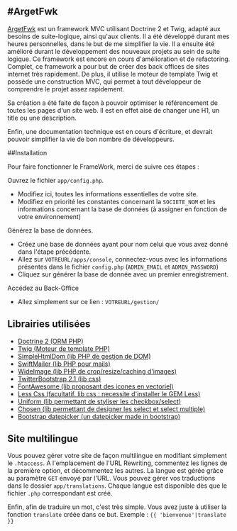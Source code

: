 #ArgetFwk
-----------------


[ArgetFwk](http://florian-mithieux.fr/developpeur-web-lyon/portfolio-webmaster/10/argetfwk) est un framework MVC utilisant Doctrine 2 et Twig, adapté aux besoins de suite-logique, ainsi qu'aux clients.
Il a été développé durant mes heures personnelles, dans le but de me simplifier la vie.
Il a ensuite été amélioré durant le développement des nouveaux projets au sein de suite logique.
Ce framework est encore en cours d'amélioration et de refactoring.
Complet, ce framework a pour but de créer des back offices de sites internet très rapidement. De plus, il utilise le moteur de template Twig et possède une construction MVC, qui permet à tout développeur de comprendre le projet assez rapidement.

Sa création a été faite de façon à pouvoir optimiser le référencement de toutes les pages d'un site web. Il est en effet aisé de changer une H1, un title ou une description.



Enfin, une documentation technique est en cours d'écriture, et devrait pouvoir simplifier la vie de bon nombre de développeurs.

##Installation

Pour faire fonctionner le FrameWork, merci de suivre ces étapes :


Ouvrez le fichier `app/config.php`.
- Modifiez ici, toutes les informations essentielles de votre site.
- Modifiez en priorité les constantes concernant la `SOCIETE_NOM` et les informations concernant la base de données (à assigner en fonction de votre environnement)


Générez la base de données.
- Créez une base de données ayant pour nom celui que vous avez donné dans l'étape précédente.
- Allez sur `VOTREURL/apps/console`, connectez-vous avec les informations présentes dans le fichier `config.php` (`ADMIN_EMAIL` et `ADMIN_PASSWORD`)
- Cliquez sur générer la base de donnée avec un premier enregistrement.


Accédez au Back-Office
- Allez simplement sur ce lien : `VOTREURL/gestion/`


## Librairies utilisées

  - [Doctrine 2 (ORM PHP)](http://www.doctrine-project.org/)
  - [Twig (Moteur de template PHP)](http://twig.sensiolabs.org/)
  - [SimpleHtmlDom (lib PHP de gestion de DOM)](http://simplehtmldom.sourceforge.net/)
  - [SwiftMailer (lib PHP pour mails)](http://swiftmailer.org/)
  - [WideImage (lib PHP de crop/resize/caching d'images)](http://wideimage.sourceforge.net/)
  - [TwitterBootstrap 2.1 (lib css)](http://twitter.github.io/bootstrap/)
  - [FontAwesome (lib proposant des icones en vectoriel)](http://fortawesome.github.io/Font-Awesome/)
  - [Less Css (facultatif. lib css : necessite d'installer le GEM Less)](http://lesscss.org/)
  - [Uniform (lib permettant de styliser les checkbox/select)](http://uniformjs.com/)
  - [Chosen (lib permettant de designer les select et select multiple)](http://harvesthq.github.io/chosen/)
  - [Bootstrap datepicker (un datepicker made in bootstrap)](http://www.eyecon.ro/bootstrap-datepicker/)


## Site multilingue

Vous pouvez gérer votre site de façon multilingue en modifiant simplement le `.htaccess`.
A l'emplacement de l'URL Rewriting, commentez les lignes de la première option, et décommentez les autres.
La langue est gérée grâce au paramètre `GET` envoyé par l'URL. Vous pouvez gérer vos traductions dans le dossier `app/translations`.
Chaque langue est disponible dès que le fichier `.php` correspondant est créé.

Enfin, afin de traduire un mot, c'est très simple. Vous avez juste à utiliser la fonction `translate` créée dans ce but.
Exemple : `{{ 'bienvenue'|translate }}`



